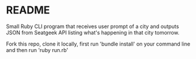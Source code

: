 # README

Small Ruby CLI program that receives user prompt of a city and outputs JSON from Seatgeek API listing what's happening in that city tomorrow.

Fork this repo, clone it locally, first run 'bundle install' on your command line and then run 'ruby run.rb'
